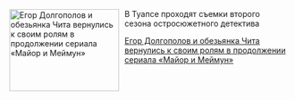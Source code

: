 <!--2025-10-05 11:45:39-->
<div class="yb">
  <div class="rss kino_kino"><a href="https://www.kino-teatr.ru/kino/news/y2025/10-5/39205/" title="Егор Долгополов и обезьянка Чита вернулись к своим ролям в продолжении сериала «Майор и Меймун»"><img src="https://www.kino-teatr.ru/news/5/0/39205/poster.jpg" width="196" height="147" align="left" hspace="5" style="margin: 0px 10px 0px 5px" alt="Егор Долгополов и обезьянка Чита вернулись к своим ролям в продолжении сериала «Майор и Меймун»"/></a>В Туапсе проходят съемки второго сезона остросюжетного детектива <p class="titl"><a href="https://www.kino-teatr.ru/kino/news/y2025/10-5/39205/">Егор Долгополов и обезьянка Чита вернулись к своим ролям в продолжении сериала «Майор и Меймун»</a></p></div>
</div>
